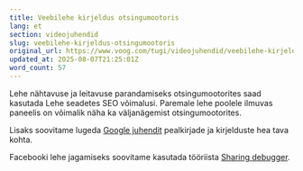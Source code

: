 ```yaml
---
title: Veebilehe kirjeldus otsingumootoris
lang: et
section: videojuhendid
slug: veebilehe-kirjeldus-otsingumootoris
original_url: https://www.voog.com/tugi/videojuhendid/veebilehe-kirjeldus-otsingumootoris
updated_at: 2025-08-07T21:25:01Z
word_count: 57
---
```

Lehe nähtavuse ja leitavuse parandamiseks otsingumootorites saad kasutada Lehe seadetes SEO võimalusi. Paremale lehe poolele ilmuvas paneelis on võimalik näha ka väljanägemist otsingumootorites.  
  
Lisaks soovitame lugeda [Google juhendit](https://support.google.com/webmasters/answer/35624?hl=en) pealkirjade ja kirjelduste hea tava kohta.  
  
Facebooki lehe jagamiseks soovitame kasutada tööriista [Sharing debugger](https://developers.facebook.com/tools/debug/).
